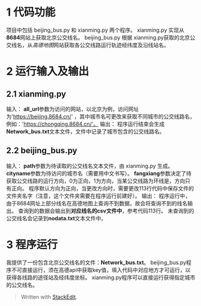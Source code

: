 ﻿1 代码功能
=
项目中包括 beijing_bus.py 和 xianming.py 两个程序。
xianming.py 实现从**8684**网站上获取北京公交线名。
beijing_bus.py 根据 xianming.py获取的北京公交线名，从*高德地图*网站获取各公交线路运行轨迹经纬度及沿线站名。 

2 运行输入及输出
=
2.1 xianming.py
-
输入：
**all_url**参数为访问的网站，以北京为例，访问网址为'https://beijing.8684.cn/' ，其中城市名可更改来获取不同城市的公交线路名，例如：'https://chongqing.8684.cn/'。
输出：
程序运行结束会生成**Network_bus.txt**文本文件，文件中记录了城市包含的公交线路名。

2.2 beijing_bus.py
-
输入：
**path**参数为待读取的公交线名文本文件，由 xianming.py 生成。
**cityname**参数为待访问的城市名（需要用中文书写）。
**fangxiang**参数决定了待获取公交线路的运行方向，0为正向，1为方向，当某公交线路为环线是，方向只有正向。  程序默认方向为正向，当更改方向时，需要更改113行代码中保存文件的文件夹名字（注意，这个文件夹需要在程序运行前建好）。
输出：
程序运行中，由于8684网址上部分线名在高德地图上查询不到数据，故会将查询不到的线名输出。
查询到的数据会输出到**对应线名的csv文件中**，参考代码113行。
未查询到的公交线名会记录到**nodata.txt**文本文件中。

3 程序运行
=
我提供了一份包含北京公交线名的文件：**Network_bus.txt**。
beijing_bus.py程序不可直接运行，须在高德api中获取key值，填入代码中对应地方才可运行，以获得各线路的途径站及经纬度坐标。
xianming.py程序可以直接运行获得指定城市的公交线名。






> Written with [StackEdit](https://stackedit.io/).
